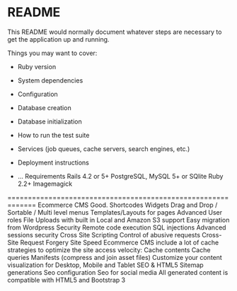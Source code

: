 # README

This README would normally document whatever steps are necessary to get the
application up and running.

Things you may want to cover:

* Ruby version

* System dependencies

* Configuration

* Database creation

* Database initialization

* How to run the test suite

* Services (job queues, cache servers, search engines, etc.)

* Deployment instructions

* ...
Requirements
Rails 4.2 or 5+
PostgreSQL, MySQL 5+ or SQlite
Ruby 2.2+
Imagemagick

=============================================================
Ecommerce CMS Good.
Shortcodes
Widgets
Drag and Drop / Sortable / Multi level menus
Templates/Layouts for pages
Advanced User roles
File Uploads with built in Local and Amazon S3 support
Easy migration from Wordpress
Security
Remote code execution
SQL injections
Advanced sessions security
Cross Site Scripting
Control of abusive requests
Cross-Site Request Forgery
Site Speed Ecommerce CMS include a lot of cache strategies to optimize the site access velocity:
Cache contents
Cache queries
Manifests (compress and join asset files)
Customize your content visualization for Desktop, Mobile and Tablet
SEO & HTML5
Sitemap generations
Seo configuration
Seo for social media
All generated content is compatible with HTML5 and Bootstrap 3
